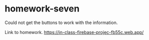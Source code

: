 # homework-seven

Could not get the buttons to work with the information. 
 
Link to homework.
https://in-class-firebase-projec-fb55c.web.app/
